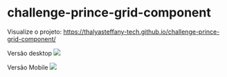 # challenge-prince-grid-component

Visualize o projeto: https://thalyasteffany-tech.github.io/challenge-prince-grid-component/

Versão desktop
![](https://i.ibb.co/sj9Nnqw/screenshot.png)


Versão Mobile
![](https://i.ibb.co/ZxgF392/screenshot-1.png)

